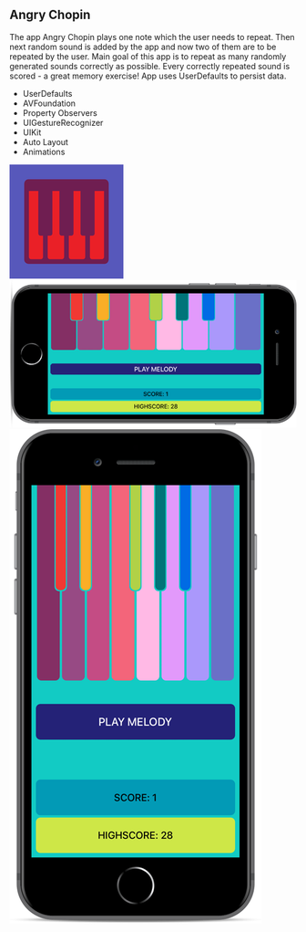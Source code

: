 Angry Chopin
---
The app Angry Chopin plays one note which the user needs to repeat. Then next random sound is added by the app and now two of them are to be repeated by the user. Main goal of this app is to repeat as many randomly generated sounds correctly as possible. Every correctly repeated sound is scored - a great memory exercise! App uses UserDefaults to persist data.

* UserDefaults
* AVFoundation
* Property Observers
* UIGestureRecognizer
* UIKit
* Auto Layout
* Animations

<img src="Documentation/icon200x200@1x.png"/>

<img src="Documentation/angrychopin0.png"/>

<img src="Documentation/angrychopin1.png"/>